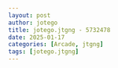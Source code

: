 ```yaml
---
layout: post
author: jotego
title: jotego.jtgng - 5732478
date: 2025-01-17
categories: [Arcade, jtgng]
tags: [jotego.jtgng]
---
```


